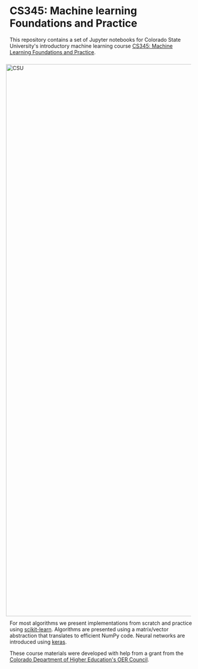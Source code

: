 
# CS345: Machine learning Foundations and Practice

This repository contains a set of Jupyter notebooks for Colorado State University's introductory machine learning course [CS345: Machine Learning Foundations and Practice](https://www.cs.colostate.edu/~cs345/).

<img style="padding: 10px; float:right;" alt="CSU" src="https://static.colostate.edu/logo/reslogo-v2/assets/img/csu-responsive-symbol.min.svg" width="1500">


For most algorithms we present implementations from scratch and practice using  [scikit-learn](https://scikit-learn.org/).
Algorithms are presented using a matrix/vector abstraction that translates to efficient NumPy code.
Neural networks are introduced using [keras](https://keras.io/).


These course materials were developed with help from a grant from the [Colorado Department of Higher Education's OER Council](http://masterplan.highered.colorado.gov/oer-in-colorado/).



